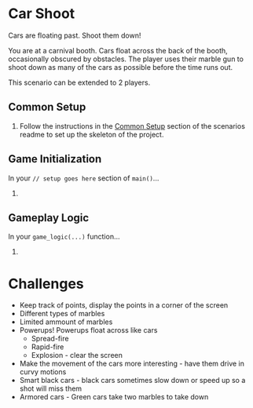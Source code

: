 # Car Shoot

Cars are floating past. Shoot them down!

You are at a carnival booth. Cars float across the back of the booth, occasionally obscured by obstacles. The player uses their marble gun to shoot down as many of the cars as possible before the time runs out.

This scenario can be extended to 2 players.

## Common Setup

1. Follow the instructions in the [Common Setup](https://github.com/CleanCut/rusty_engine/tree/main/scenarios#common-setup) section of the scenarios readme to set up the skeleton of the project.

## Game Initialization

In your `// setup goes here` section of `main()`...

1.

## Gameplay Logic

In your `game_logic(...)` function...

1. 

# Challenges

* Keep track of points, display the points in a corner of the screen
* Different types of marbles
* Limited ammount of marbles
* Powerups! Powerups float across like cars
    * Spread-fire
    * Rapid-fire
    * Explosion - clear the screen
* Make the movement of the cars more interesting - have them drive in curvy motions
* Smart black cars - black cars sometimes slow down or speed up so a shot will miss them
* Armored cars - Green cars take two marbles to take down

